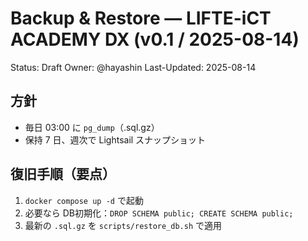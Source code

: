 # Backup & Restore — LIFTE-iCT ACADEMY DX (v0.1 / 2025-08-14)

Status: Draft
Owner: @hayashin
Last-Updated: 2025-08-14

## 方針
- 毎日 03:00 に `pg_dump`（.sql.gz）
- 保持 7 日、週次で Lightsail スナップショット

## 復旧手順（要点）
1) `docker compose up -d` で起動
2) 必要なら DB初期化：`DROP SCHEMA public; CREATE SCHEMA public;`
3) 最新の `.sql.gz` を `scripts/restore_db.sh` で適用
